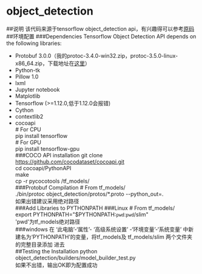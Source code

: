 # object_detection
##说明
该代码来源于tensorflow object_detection api，有兴趣得可以参考[原码](https://github.com/tensorflow/models/tree/master/research/object_detection#tensorflow-object-detection-api)
##环境配置
###Dependencies
Tensorflow Object Detection API depends on the following libraries:
* Protobuf 3.0.0（我的protoc-3.4.0-win32.zip，protoc-3.5.0-linux-x86_64.zip，下载地址在[这里](https://github.com/google/protobuf/releases)）  
* Python-tk  
* Pillow 1.0  
* lxml  
* Jupyter notebook  
* Matplotlib  
* Tensorflow (>=1.12.0,低于1.12.0会报错)  
* Cython  
* contextlib2  
* cocoapi<br>
\# For CPU<br> 
pip install tensorflow<br> 
\# For GPU<br> 
pip install tensorflow-gpu<br> 
###COCO API installation
git clone https://github.com/cocodataset/cocoapi.git<br> 
cd cocoapi/PythonAPI<br> 
make<br> 
cp -r pycocotools /tf_models/<br> 
###Protobuf Compilation
\# From tf_models/<br> 
./bin/protoc object_detection/protos/*.proto --python_out=.<br> 
如果出错建议采用绝对路径<br> 
###Add Libraries to PYTHONPATH
###Linux
\# From tf_models/<br> 
export PYTHONPATH="$PYTHONPATH:`pwd`:`pwd`/slim"<br> 
'pwd'为tf_models绝对路径<br> 
###windows
在 ‘此电脑’-‘属性’- ‘高级系统设置’ -‘环境变量’-‘系统变量’ 中新建名为‘PYTHONPATH’的变量，将tf_models及 tf_models/slim 两个文件夹的完整目录添加
进去<br> 
##Testing the Installation
python object_detection/builders/model_builder_test.py<br> 
如果不出错，输出OK即为配置成功<br> 
